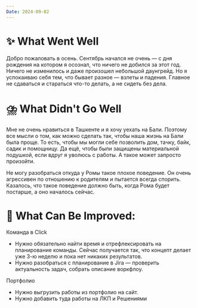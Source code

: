 ```yaml
---
Date: 2024-09-02
---
```



# **✨ What Went Well**

Добро пожаловать в осень.
Сентябрь начался не очень — с дня рождения на котором я осознал, что ничего не добился за этот год. Ничего не изменилось и даже произошел небольшой даунгрейд. Но я успокаиваю себя тем, что бывает разное — взлеты и падения. Главное не сдаваться и стараться что-то делать, а не сидеть без дела. 



#  **⛈️ What Didn't Go Well**

Мне не очень нравиться в Ташкенте и я хочу уехать на Бали. Поэтому все мысли о том, как можно сделать так, чтобы наша жизнь на Бали была проще. То есть, чтобы мы могли себе позволить дом, тачку, байк, садик и помощницу. 
Да ещё, чтобы были защищены материальной подушкой, если вдруг я уволюсь с работы. А такое может запросто произойти. 

Не могу разобраться откуда у Ромы такое плохое поведение. Он очень агрессивен по отношению к родителям и пытается всегда спорить. Казалось, что такое поведение должно быть, когда Рома будет постарше, а оно началось сейчас. 


# **💫 What Can Be Improved**:

Команда в Click
- Нужно обязательно найти время и отрефлексировать на планирование команды. Сейчас получается так, что концепт делает уже 3-ю неделю и пока нет никаких результатов. 
- Нужно разобраться с планирование в Jira — проверить актуальность задач, собрать описание воркфлоу. 

Портфолио
- Нужно выгрузить работы из портфолио на сайт. 
- Нужно добавить туда работы на ЛКП и Решениями






